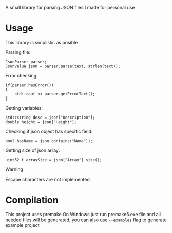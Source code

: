 A small library for parsing JSON files I made for personal use

# Usage

This library is simplistic as posible 

Parsing file:

    JsonParser parser;
    JsonValue json = parser.parse(text, strlen(text));

Error checking:
    
    if(parser.hasError())
    {
        std::cout << parser.getErrorText();
    }

Getting variables:
    
    std::string desc = json["Description"];
    double height = json["Height"]; 

Checking if json object has specific field:

    bool hasName = json.contains("Name"));

Getting size of json array:
    
    uint32_t arraySize = json["Array"].size();
> [!WARNING]
> Escape characters are not implemented
# Compilation
This project uses premake
On Windows just run premake5.exe file and all needed files will be generated, you can also use `--examples` flag to generate example project
